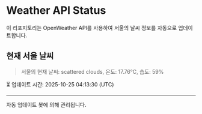 
# Weather API Status

이 리포지토리는 OpenWeather API를 사용하여 서울의 날씨 정보를 자동으로 업데이트합니다.

## 현재 서울 날씨
> 서울의 현재 날씨: scattered clouds, 온도: 17.76°C, 습도: 59%

⏳ 업데이트 시간: 2025-10-25 04:13:30 (UTC)

---
자동 업데이트 봇에 의해 관리됩니다.
